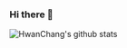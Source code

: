 ### Hi there 👋

![HwanChang's github stats](https://github-readme-stats.vercel.app/api?username=HwanChang&show_icons=true&count_private=true&theme=midnight-purple)
